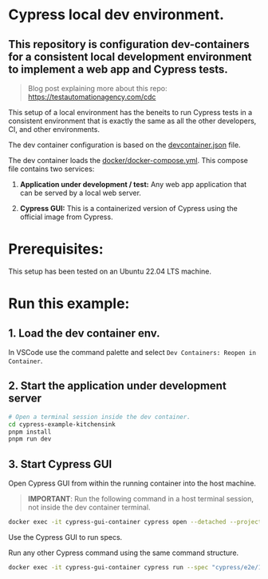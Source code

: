 # Cypress local dev environment.

## This repository is configuration dev-containers for a consistent local development environment to implement a web app and Cypress tests.

> Blog post explaining more about this repo: https://testautomationagency.com/cdc

This setup of a local environment has the beneits to run Cypress tests in a consistent environment that is exactly the same as all the other developers, CI, and other environments.

The dev container configuration is based on the [devcontainer.json](.devcontainer/devcontainer.json) file.

The dev container loads the [docker/docker-compose.yml](docker/docker-compose.yml). This compose file contains two services:

1. **Application under development / test:** Any web app application that can be served by a local web server.

2. **Cypress GUI:** This is a containerized version of Cypress using the official image from Cypress. 


# Prerequisites:

This setup has been tested on an Ubuntu 22.04 LTS machine.


# Run this example:

## 1. Load the dev container env. 
In VSCode use the command palette and select `Dev Containers: Reopen in Container`.


## 2. Start the application under development server

```bash
# Open a terminal session inside the dev container. 
cd cypress-example-kitchensink
pnpm install
pnpm run dev
```

## 3. Start Cypress GUI

Open Cypress GUI from within the running container into the host machine.  

> **IMPORTANT**: Run the following command in a host terminal session, not inside the dev container terminal. 
```bash
docker exec -it cypress-gui-container cypress open --detached --project . --config video=false
```

Use the Cypress GUI to run specs. 

Run any other Cypress command using the same command structure.

```bash
docker exec -it cypress-gui-container cypress run --spec "cypress/e2e/1-getting-started/todo.cy.js"
```
